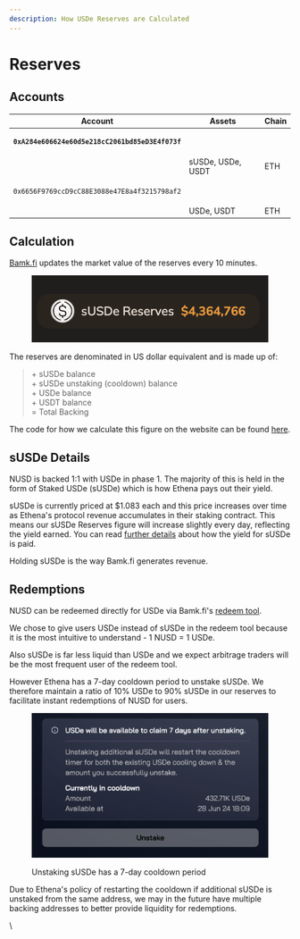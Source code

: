 ```yaml
---
description: How USDe Reserves are Calculated
---
```


# Reserves

## Accounts

| Account                                                                                                     | Assets            | Chain |
| ----------------------------------------------------------------------------------------------------------- | ----------------- | ----- |
| <pre data-full-width="true"><code><strong>0xA284e606624e60d5e218cC2061bd85eD3E4f073f
</strong></code></pre> | sUSDe, USDe, USDT | ETH   |
| <pre><code>0x6656F9769ccD9cC88E3088e47E8a4f3215798af2
</code></pre>                                         | USDe, USDT        | ETH   |

## Calculation

[Bamk.fi](https://bamk.fi) updates the market value of the reserves every 10 minutes.&#x20;

<figure><img src="../.gitbook/assets/Screenshot 2024-06-25 at 13.09.09.png" alt=""><figcaption></figcaption></figure>

The reserves are denominated in US dollar equivalent and is made up of:

> \+ sUSDe balance\
> \+ sUSDe unstaking (cooldown) balance\
> \+ USDe balance\
> \+ USDT balance\
> \= Total Backing

The code for how we calculate this figure on the website can be found [here](https://github.com/bamkfi/bamkfi-landing/blob/a8321bbbea58a17738dd9e2b60fc206ce138749b/src/app/page.tsx#L250).

## sUSDe Details

NUSD is backed 1:1 with USDe in phase 1. The majority of this is held in the form of Staked USDe (sUSDe) which is how Ethena pays out their yield.&#x20;

sUSDe is currently priced at $1.083 each and this price increases over time as Ethena's protocol revenue accumulates in their staking contract. This means our sUSDe Reserves figure will increase slightly every day, reflecting the yield earned. You can read [further details](https://ethena-labs.gitbook.io/ethena-labs/solution-design/staking-usde) about how the yield for sUSDe is paid.

Holding sUSDe is the way Bamk.fi generates revenue.

## Redemptions

NUSD can be redeemed directly for USDe via Bamk.fi's [redeem tool](https://docs.bamk.fi/bamkfi/how-tos/redeemnusd).&#x20;

We chose to give users USDe instead of sUSDe in the redeem tool because it is the most intuitive to understand - 1 NUSD = 1 USDe.&#x20;

Also sUSDe is far less liquid than USDe and we expect arbitrage traders will be the most frequent user of the redeem tool.

However Ethena has a 7-day cooldown period to unstake sUSDe. We therefore maintain a ratio of 10% USDe to 90% sUSDe in our reserves to facilitate instant redemptions of NUSD for users.&#x20;

<figure><img src="../.gitbook/assets/Screenshot 2024-06-21 at 23.37.48 2.png" alt=""><figcaption><p>Unstaking sUSDe has a 7-day cooldown period</p></figcaption></figure>

Due to Ethena's policy of restarting the cooldown if additional sUSDe is unstaked from the same address, we may in the future have multiple backing addresses to better provide liquidity for redemptions.

\
